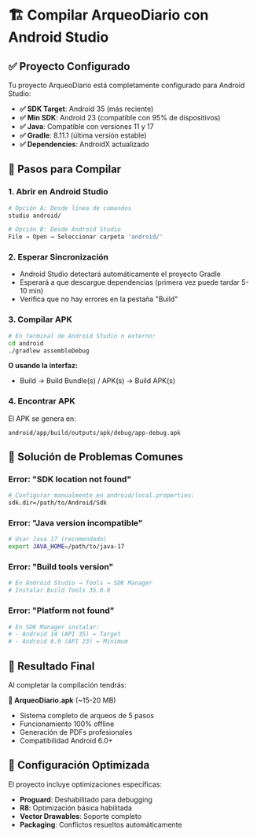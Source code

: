 # 🏗️ Compilar ArqueoDiario con Android Studio

## ✅ Proyecto Configurado

Tu proyecto ArqueoDiario está completamente configurado para Android Studio:

- **✅ SDK Target**: Android 35 (más reciente)
- **✅ Min SDK**: Android 23 (compatible con 95% de dispositivos)
- **✅ Java**: Compatible con versiones 11 y 17
- **✅ Gradle**: 8.11.1 (última versión estable)
- **✅ Dependencies**: AndroidX actualizado

## 🚀 Pasos para Compilar

### 1. Abrir en Android Studio
```bash
# Opción A: Desde línea de comandos
studio android/

# Opción B: Desde Android Studio
File → Open → Seleccionar carpeta 'android/'
```

### 2. Esperar Sincronización
- Android Studio detectará automáticamente el proyecto Gradle
- Esperará a que descargue dependencias (primera vez puede tardar 5-10 min)
- Verifica que no hay errores en la pestaña "Build"

### 3. Compilar APK
```bash
# En terminal de Android Studio o externo:
cd android
./gradlew assembleDebug
```

**O usando la interfaz:**
- Build → Build Bundle(s) / APK(s) → Build APK(s)

### 4. Encontrar APK
El APK se genera en:
```
android/app/build/outputs/apk/debug/app-debug.apk
```

## 🔧 Solución de Problemas Comunes

### Error: "SDK location not found"
```bash
# Configurar manualmente en android/local.properties:
sdk.dir=/path/to/Android/Sdk
```

### Error: "Java version incompatible"
```bash
# Usar Java 17 (recomendado)
export JAVA_HOME=/path/to/java-17
```

### Error: "Build tools version"
```bash
# En Android Studio → Tools → SDK Manager
# Instalar Build Tools 35.0.0
```

### Error: "Platform not found"
```bash
# En SDK Manager instalar:
# - Android 14 (API 35) ← Target
# - Android 6.0 (API 23) ← Minimum
```

## 📱 Resultado Final

Al completar la compilación tendrás:

**📱 ArqueoDiario.apk** (~15-20 MB)
- Sistema completo de arqueos de 5 pasos
- Funcionamiento 100% offline
- Generación de PDFs profesionales
- Compatibilidad Android 6.0+

## 🎯 Configuración Optimizada

El proyecto incluye optimizaciones específicas:
- **Proguard**: Deshabilitado para debugging
- **R8**: Optimización básica habilitada
- **Vector Drawables**: Soporte completo
- **Packaging**: Conflictos resueltos automáticamente

